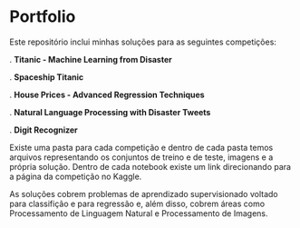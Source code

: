 # Portfolio

Este repositório inclui minhas soluções para as seguintes competições:

. **Titanic - Machine Learning from Disaster**

. **Spaceship Titanic**

. **House Prices - Advanced Regression Techniques**

. **Natural Language Processing with Disaster Tweets**

. **Digit Recognizer**

Existe uma pasta para cada competição e dentro de cada pasta temos arquivos representando os conjuntos de treino e de teste, imagens e a própria solução. Dentro de cada notebook existe um link direcionando para a página da competição no Kaggle.

As soluções cobrem problemas de aprendizado supervisionado voltado para classifição e para regressão e, além disso, cobrem áreas como Processamento de Linguagem Natural e Processamento de Imagens.
